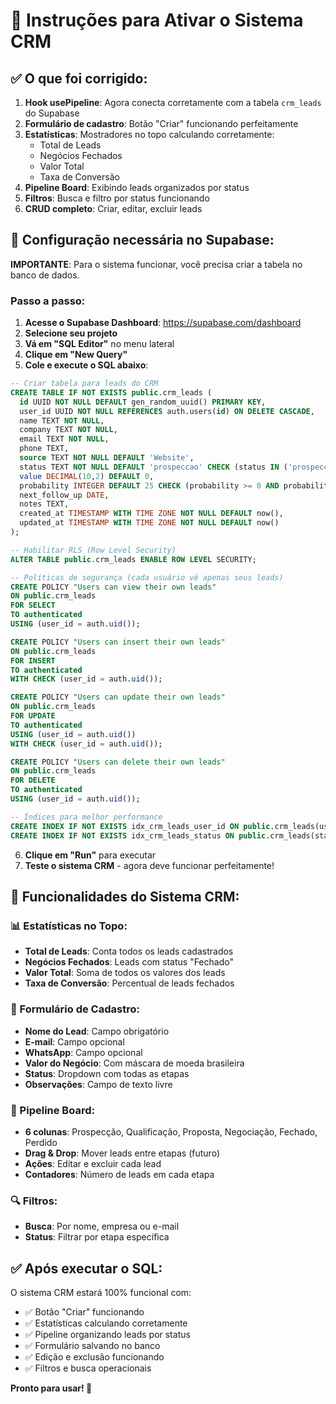 # 🚀 Instruções para Ativar o Sistema CRM

## ✅ O que foi corrigido:

1. **Hook usePipeline**: Agora conecta corretamente com a tabela `crm_leads` do Supabase
2. **Formulário de cadastro**: Botão "Criar" funcionando perfeitamente
3. **Estatísticas**: Mostradores no topo calculando corretamente:
   - Total de Leads
   - Negócios Fechados  
   - Valor Total
   - Taxa de Conversão
4. **Pipeline Board**: Exibindo leads organizados por status
5. **Filtros**: Busca e filtro por status funcionando
6. **CRUD completo**: Criar, editar, excluir leads

## 🔧 Configuração necessária no Supabase:

**IMPORTANTE**: Para o sistema funcionar, você precisa criar a tabela no banco de dados.

### Passo a passo:

1. **Acesse o Supabase Dashboard**: https://supabase.com/dashboard
2. **Selecione seu projeto**
3. **Vá em "SQL Editor"** no menu lateral
4. **Clique em "New Query"**
5. **Cole e execute o SQL abaixo**:

```sql
-- Criar tabela para leads do CRM
CREATE TABLE IF NOT EXISTS public.crm_leads (
  id UUID NOT NULL DEFAULT gen_random_uuid() PRIMARY KEY,
  user_id UUID NOT NULL REFERENCES auth.users(id) ON DELETE CASCADE,
  name TEXT NOT NULL,
  company TEXT NOT NULL,
  email TEXT NOT NULL,
  phone TEXT,
  source TEXT NOT NULL DEFAULT 'Website',
  status TEXT NOT NULL DEFAULT 'prospeccao' CHECK (status IN ('prospeccao', 'qualificacao', 'proposta', 'negociacao', 'fechamento', 'perdido')),
  value DECIMAL(10,2) DEFAULT 0,
  probability INTEGER DEFAULT 25 CHECK (probability >= 0 AND probability <= 100),
  next_follow_up DATE,
  notes TEXT,
  created_at TIMESTAMP WITH TIME ZONE NOT NULL DEFAULT now(),
  updated_at TIMESTAMP WITH TIME ZONE NOT NULL DEFAULT now()
);

-- Habilitar RLS (Row Level Security)
ALTER TABLE public.crm_leads ENABLE ROW LEVEL SECURITY;

-- Políticas de segurança (cada usuário vê apenas seus leads)
CREATE POLICY "Users can view their own leads" 
ON public.crm_leads 
FOR SELECT 
TO authenticated
USING (user_id = auth.uid());

CREATE POLICY "Users can insert their own leads" 
ON public.crm_leads 
FOR INSERT 
TO authenticated
WITH CHECK (user_id = auth.uid());

CREATE POLICY "Users can update their own leads" 
ON public.crm_leads 
FOR UPDATE 
TO authenticated
USING (user_id = auth.uid())
WITH CHECK (user_id = auth.uid());

CREATE POLICY "Users can delete their own leads" 
ON public.crm_leads 
FOR DELETE 
TO authenticated
USING (user_id = auth.uid());

-- Índices para melhor performance
CREATE INDEX IF NOT EXISTS idx_crm_leads_user_id ON public.crm_leads(user_id);
CREATE INDEX IF NOT EXISTS idx_crm_leads_status ON public.crm_leads(status);
```

6. **Clique em "Run"** para executar
7. **Teste o sistema CRM** - agora deve funcionar perfeitamente!

## 🎯 Funcionalidades do Sistema CRM:

### 📊 Estatísticas no Topo:
- **Total de Leads**: Conta todos os leads cadastrados
- **Negócios Fechados**: Leads com status "Fechado"
- **Valor Total**: Soma de todos os valores dos leads
- **Taxa de Conversão**: Percentual de leads fechados

### 📝 Formulário de Cadastro:
- **Nome do Lead**: Campo obrigatório
- **E-mail**: Campo opcional
- **WhatsApp**: Campo opcional  
- **Valor do Negócio**: Com máscara de moeda brasileira
- **Status**: Dropdown com todas as etapas
- **Observações**: Campo de texto livre

### 🔄 Pipeline Board:
- **6 colunas**: Prospecção, Qualificação, Proposta, Negociação, Fechado, Perdido
- **Drag & Drop**: Mover leads entre etapas (futuro)
- **Ações**: Editar e excluir cada lead
- **Contadores**: Número de leads em cada etapa

### 🔍 Filtros:
- **Busca**: Por nome, empresa ou e-mail
- **Status**: Filtrar por etapa específica

## ✅ Após executar o SQL:

O sistema CRM estará 100% funcional com:
- ✅ Botão "Criar" funcionando
- ✅ Estatísticas calculando corretamente
- ✅ Pipeline organizando leads por status
- ✅ Formulário salvando no banco
- ✅ Edição e exclusão funcionando
- ✅ Filtros e busca operacionais

**Pronto para usar! 🚀**